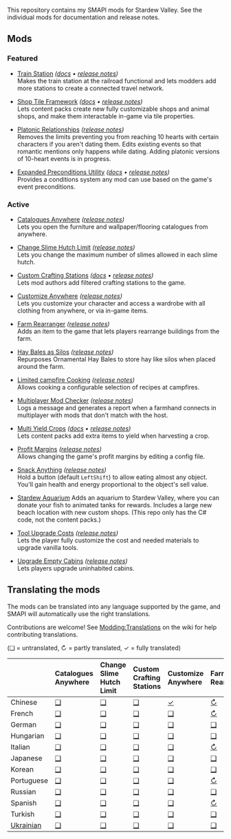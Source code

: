 ﻿This repository contains my SMAPI mods for Stardew Valley. See the individual mods for documentation and release notes.

## Mods
### Featured
* [Train Station](https://www.nexusmods.com/stardewvalley/mods/6183) _([docs](TrainStation/docs/README.md) • [release notes](TrainStation/docs/release-notes.md))_  
  Makes the train station at the railroad functional and lets modders add more stations to create a connected travel
  network.

* [Shop Tile Framework](https://www.nexusmods.com/stardewvalley/mods/5005) _([docs](ShopTileFramework/docs/README.md) • [release notes](ShopTileFramework/docs/release-notes.md))_  
  Lets content packs create new fully customizable shops and animal shops, and make them interactable in-game via tile
  properties.

* [Platonic Relationships](https://www.nexusmods.com/stardewvalley/mods/4668) _([release notes](PlatonicRelationships/docs/release-notes.md))_  
  Removes the limits preventing you from reaching 10 hearts with certain characters if you aren't dating them. Edits
  existing events so that romantic mentions only happens while dating. Adding platonic versions of 10-heart events is
  in progress.

* [Expanded Preconditions Utility](https://www.nexusmods.com/stardewvalley/mods/6529) _([docs](ExpandedPreconditionsUtility/docs/README.md) • [release notes](ExpandedPreconditionsUtility/docs/release-notes.md))_  
  Provides a conditions system any mod can use based on the game's event preconditions.

### Active
* [Catalogues Anywhere](https://www.nexusmods.com/stardewvalley/mods/4949) _([release notes](CataloguesAnywhere/docs/release-notes.md))_  
  Lets you open the furniture and wallpaper/flooring catalogues from anywhere.

* [Change Slime Hutch Limit](https://www.nexusmods.com/stardewvalley/mods/6455) _([release notes](ChangeSlimeHutchLimit/docs/release-notes.md))_  
  Lets you change the maximum number of slimes allowed in each slime hutch.

* [Custom Crafting Stations](https://www.nexusmods.com/stardewvalley/mods/6293) _([docs](CustomCraftingStations/docs/README.md) • [release notes](CustomCraftingStations/docs/release-notes.md))_  
  Lets mod authors add filtered crafting stations to the game.

* [Customize Anywhere](https://www.nexusmods.com/stardewvalley/mods/4734) _([release notes](CustomizeAnywhere/docs/release-notes.md))_  
  Lets you customize your character and access a wardrobe with all clothing from anywhere, or via in-game items.

* [Farm Rearranger](https://www.nexusmods.com/stardewvalley/mods/5142) _([release notes](FarmRearranger/docs/release-notes.md))_  
  Adds an item to the game that lets players rearrange buildings from the farm.

* [Hay Bales as Silos](https://www.nexusmods.com/stardewvalley/mods/5151) _([release notes](HayBalesAsSilos/docs/release-notes.md))_  
  Repurposes Ornamental Hay Bales to store hay like silos when placed around the farm.

* [Limited campfire Cooking](https://www.nexusmods.com/stardewvalley/mods/4971) _([release notes](LimitedCampfireCooking/docs/release-notes.md))_  
  Allows cooking a configurable selection of recipes at campfires.

* [Multiplayer Mod Checker](https://www.nexusmods.com/stardewvalley/mods/6609) _([release notes](MultiplayerModChecker/docs/release-notes.md))_  
  Logs a message and generates a report when a farmhand connects in multiplayer with mods that don't match with the
  host.

* [Multi Yield Crops](https://www.nexusmods.com/stardewvalley/mods/6069) _([docs](MultiYieldCrops/docs/README.md) • [release notes](MultiYieldCrops/docs/release-notes.md))_  
  Lets content packs add extra items to yield when harvesting a crop.

* [Profit Margins](https://www.nexusmods.com/stardewvalley/mods/4663) _([release notes](ProfitMargins/docs/release-notes.md))_  
  Allows changing the game's profit margins by editing a config file.

* [Snack Anything](https://www.nexusmods.com/stardewvalley/mods/5196) _([release notes](SnackAnything/docs/release-notes.md))_  
  Hold a button (default `LeftShift`) to allow eating almost any object. You'll gain health and energy proportional to
  the object's sell value.

* [Stardew Aquarium](https://www.nexusmods.com/stardewvalley/mods/6372)
  Adds an aquarium to Stardew Valley, where you can donate your fish to animated tanks for rewards. Includes a large
  new beach location with new custom shops. (This repo only has the C# code, not the content packs.)

* [Tool Upgrade Costs](https://www.nexusmods.com/stardewvalley/mods/6576) _([release notes](ToolUpgradeCosts/docs/release-notes.md))_  
  Lets the player fully customize the cost and needed materials to upgrade vanilla tools.

* [Upgrade Empty Cabins](https://www.nexusmods.com/stardewvalley/mods/5253) _([release notes](UpgradeEmptyCabins/docs/release-notes.md))_  
  Lets players upgrade uninhabited cabins.

## Translating the mods
<!--

    This section is auto-generated using a script, there's no need to edit it manually.
    https://github.com/Pathoschild/StardewScripts/tree/main/create-translation-summary

-->
The mods can be translated into any language supported by the game, and SMAPI will automatically
use the right translations.

Contributions are welcome! See [Modding:Translations](https://stardewvalleywiki.com/Modding:Translations)
on the wiki for help contributing translations.

(❑ = untranslated, ↻ = partly translated, ✓ = fully translated)

&nbsp;      | Catalogues Anywhere          | Change Slime Hutch Limit        | Custom Crafting Stations         | Customize Anywhere                  | Farm Rearranger                  | Hay Bales as Silos                | Multiplayer Mod Checker                 | Profit Margins          | Train Station                  | Upgrade Empty Cabins
:---------- | :--------------------------- | :------------------------------ | :------------------------------- | :---------------------------------- | :------------------------------- | :-------------------------------- | :-------------------------------------- | :---------------------- | :----------------------------- | :-----------------------------------
Chinese     | [❑](CataloguesAnywhere/i18n) | [❑](ChangeSlimeHutchLimit/i18n) | [❑](CustomCraftingStations/i18n) | [✓](CustomizeAnywhere/i18n/zh.json) | [↻](FarmRearranger/i18n/zh.json) | [↻](HayBalesAsSilos/i18n/zh.json) | [❑](MultiplayerModChecker/i18n)         | [❑](ProfitMargins/i18n) | [✓](TrainStation/i18n/zh.json) | [✓](UpgradeEmptyCabins/i18n/zh.json)
French      | [❑](CataloguesAnywhere/i18n) | [❑](ChangeSlimeHutchLimit/i18n) | [❑](CustomCraftingStations/i18n) | [❑](CustomizeAnywhere/i18n)         | [↻](FarmRearranger/i18n/fr.json) | [↻](HayBalesAsSilos/i18n/fr.json) | [❑](MultiplayerModChecker/i18n)         | [❑](ProfitMargins/i18n) | [↻](TrainStation/i18n/fr.json) | [✓](UpgradeEmptyCabins/i18n/fr.json)
German      | [❑](CataloguesAnywhere/i18n) | [❑](ChangeSlimeHutchLimit/i18n) | [❑](CustomCraftingStations/i18n) | [❑](CustomizeAnywhere/i18n)         | [❑](FarmRearranger/i18n)         | [↻](HayBalesAsSilos/i18n/de.json) | [❑](MultiplayerModChecker/i18n)         | [❑](ProfitMargins/i18n) | [↻](TrainStation/i18n/de.json) | [❑](UpgradeEmptyCabins/i18n)
Hungarian   | [❑](CataloguesAnywhere/i18n) | [❑](ChangeSlimeHutchLimit/i18n) | [❑](CustomCraftingStations/i18n) | [❑](CustomizeAnywhere/i18n)         | [❑](FarmRearranger/i18n)         | [❑](HayBalesAsSilos/i18n)         | [❑](MultiplayerModChecker/i18n)         | [❑](ProfitMargins/i18n) | [❑](TrainStation/i18n)         | [❑](UpgradeEmptyCabins/i18n)
Italian     | [❑](CataloguesAnywhere/i18n) | [❑](ChangeSlimeHutchLimit/i18n) | [❑](CustomCraftingStations/i18n) | [❑](CustomizeAnywhere/i18n)         | [↻](FarmRearranger/i18n/it.json) | [↻](HayBalesAsSilos/i18n/it.json) | [❑](MultiplayerModChecker/i18n)         | [❑](ProfitMargins/i18n) | [❑](TrainStation/i18n)         | [✓](UpgradeEmptyCabins/i18n/it.json)
Japanese    | [❑](CataloguesAnywhere/i18n) | [❑](ChangeSlimeHutchLimit/i18n) | [❑](CustomCraftingStations/i18n) | [❑](CustomizeAnywhere/i18n)         | [❑](FarmRearranger/i18n)         | [✓](HayBalesAsSilos/i18n/ja.json) | [❑](MultiplayerModChecker/i18n)         | [❑](ProfitMargins/i18n) | [❑](TrainStation/i18n)         | [❑](UpgradeEmptyCabins/i18n)
Korean      | [❑](CataloguesAnywhere/i18n) | [❑](ChangeSlimeHutchLimit/i18n) | [❑](CustomCraftingStations/i18n) | [❑](CustomizeAnywhere/i18n)         | [❑](FarmRearranger/i18n)         | [↻](HayBalesAsSilos/i18n/ko.json) | [❑](MultiplayerModChecker/i18n)         | [❑](ProfitMargins/i18n) | [↻](TrainStation/i18n/ko.json) | [✓](UpgradeEmptyCabins/i18n/ko.json)
Portuguese  | [❑](CataloguesAnywhere/i18n) | [❑](ChangeSlimeHutchLimit/i18n) | [❑](CustomCraftingStations/i18n) | [❑](CustomizeAnywhere/i18n)         | [↻](FarmRearranger/i18n/pt.json) | [↻](HayBalesAsSilos/i18n/pt.json) | [❑](MultiplayerModChecker/i18n)         | [❑](ProfitMargins/i18n) | [↻](TrainStation/i18n/pt.json) | [✓](UpgradeEmptyCabins/i18n/pt.json)
Russian     | [❑](CataloguesAnywhere/i18n) | [❑](ChangeSlimeHutchLimit/i18n) | [❑](CustomCraftingStations/i18n) | [❑](CustomizeAnywhere/i18n)         | [❑](FarmRearranger/i18n)         | [❑](HayBalesAsSilos/i18n)         | [✓](MultiplayerModChecker/i18n/ru.json) | [❑](ProfitMargins/i18n) | [↻](TrainStation/i18n/ru.json) | [❑](UpgradeEmptyCabins/i18n)
Spanish     | [❑](CataloguesAnywhere/i18n) | [❑](ChangeSlimeHutchLimit/i18n) | [❑](CustomCraftingStations/i18n) | [❑](CustomizeAnywhere/i18n)         | [↻](FarmRearranger/i18n/es.json) | [↻](HayBalesAsSilos/i18n/es.json) | [❑](MultiplayerModChecker/i18n)         | [❑](ProfitMargins/i18n) | [↻](TrainStation/i18n/es.json) | [✓](UpgradeEmptyCabins/i18n/es.json)
Turkish     | [❑](CataloguesAnywhere/i18n) | [❑](ChangeSlimeHutchLimit/i18n) | [❑](CustomCraftingStations/i18n) | [❑](CustomizeAnywhere/i18n)         | [❑](FarmRearranger/i18n)         | [❑](HayBalesAsSilos/i18n)         | [❑](MultiplayerModChecker/i18n)         | [❑](ProfitMargins/i18n) | [✓](TrainStation/i18n/tr.json) | [❑](UpgradeEmptyCabins/i18n)
[Ukrainian] | [❑](CataloguesAnywhere/i18n) | [❑](ChangeSlimeHutchLimit/i18n) | [❑](CustomCraftingStations/i18n) | [❑](CustomizeAnywhere/i18n)         | [❑](FarmRearranger/i18n)         | [❑](HayBalesAsSilos/i18n)         | [❑](MultiplayerModChecker/i18n)         | [❑](ProfitMargins/i18n) | [✓](TrainStation/i18n/uk.json) | [❑](UpgradeEmptyCabins/i18n)

[Ukrainian]: https://www.nexusmods.com/stardewvalley/mods/8427
